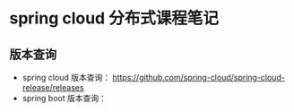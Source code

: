 # spring cloud 分布式课程笔记

## 版本查询


* spring cloud 版本查询： https://github.com/spring-cloud/spring-cloud-release/releases
* spring boot 版本查询：